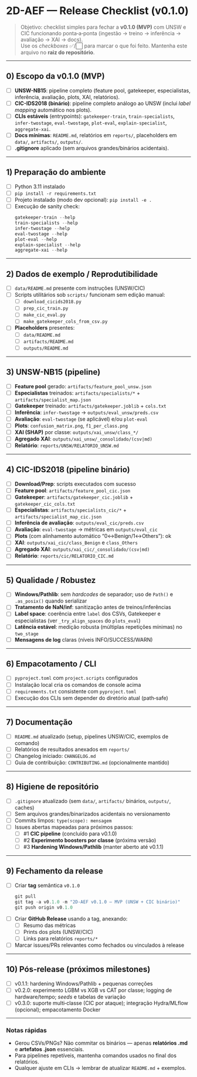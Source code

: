 # 2D-AEF — Release Checklist (v0.1.0)

> Objetivo: checklist simples para fechar a **v0.1.0 (MVP)** com UNSW e CIC funcionando ponta‑a‑ponta (ingestão → treino → inferência → avaliação → XAI → docs).  
> Use os _checkboxes_ ✅/⬜ para marcar o que foi feito. Mantenha este arquivo no **raiz do repositório**.

---

## 0) Escopo da v0.1.0 (MVP)
- [ ] **UNSW-NB15**: pipeline completo (feature pool, gatekeeper, especialistas, inferência, avaliação, plots, XAI, relatórios).
- [ ] **CIC-IDS2018 (binário)**: pipeline completo análogo ao UNSW (inclui _label mapping_ automático nos plots).
- [ ] **CLIs estáveis** (entrypoints): `gatekeeper-train`, `train-specialists`, `infer-twostage`, `eval-twostage`, `plot-eval`, `explain-specialist`, `aggregate-xai`.
- [ ] **Docs mínimas**: `README.md`, relatórios em `reports/`, placeholders em `data/`, `artifacts/`, `outputs/`.
- [ ] **.gitignore** aplicado (sem arquivos grandes/binários acidentais).

---

## 1) Preparação do ambiente
- [ ] Python 3.11 instalado
- [ ] `pip install -r requirements.txt`
- [ ] Projeto instalado (modo dev opcional): `pip install -e .`
- [ ] Execução de sanity check:
  ```powershell
  gatekeeper-train --help
  train-specialists --help
  infer-twostage --help
  eval-twostage --help
  plot-eval --help
  explain-specialist --help
  aggregate-xai --help
  ```

---

## 2) Dados de exemplo / Reprodutibilidade
- [ ] `data/README.md` presente com instruções (UNSW/CIC)
- [ ] Scripts utilitários sob `scripts/` funcionam sem edição manual:
  - [ ] `download_cicids2018.py`
  - [ ] `prep_cic_train.py`
  - [ ] `make_cic_eval.py`
  - [ ] `make_gatekeeper_cols_from_csv.py`
- [ ] **Placeholders** presentes:
  - [ ] `data/README.md`
  - [ ] `artifacts/README.md`
  - [ ] `outputs/README.md`

---

## 3) UNSW-NB15 (pipeline)
- [ ] **Feature pool** gerado: `artifacts/feature_pool_unsw.json`
- [ ] **Especialistas** treinados: `artifacts/specialists/*` + `artifacts/specialist_map.json`
- [ ] **Gatekeeper** treinado: `artifacts/gatekeeper.joblib` + `cols.txt`
- [ ] **Inferência**: `infer-twostage` → `outputs/eval_unsw/preds.csv`
- [ ] **Avaliação**: `eval-twostage` (se aplicável) e/ou `plot-eval`
- [ ] **Plots**: `confusion_matrix.png`, `f1_per_class.png`
- [ ] **XAI (SHAP)** por classe: `outputs/xai_unsw/class_*/`
- [ ] **Agregado XAI**: `outputs/xai_unsw/_consolidado/(csv|md)`
- [ ] **Relatório**: `reports/UNSW/RELATORIO_UNSW.md`

---

## 4) CIC-IDS2018 (pipeline binário)
- [ ] **Download/Prep**: scripts executados com sucesso
- [ ] **Feature pool**: `artifacts/feature_pool_cic.json`
- [ ] **Gatekeeper**: `artifacts/gatekeeper_cic.joblib` + `gatekeeper_cic_cols.txt`
- [ ] **Especialistas**: `artifacts/specialists_cic/*` + `artifacts/specialist_map_cic.json`
- [ ] **Inferência de avaliação**: `outputs/eval_cic/preds.csv`
- [ ] **Avaliação**: `eval-twostage` → métricas em `outputs/eval_cic`
- [ ] **Plots** (com alinhamento automático “0↔Benign/1↔Others”): ok
- [ ] **XAI**: `outputs/xai_cic/class_Benign` e `class_Others`
- [ ] **Agregado XAI**: `outputs/xai_cic/_consolidado/(csv|md)`
- [ ] **Relatório**: `reports/cic/RELATORIO_CIC.md`

---

## 5) Qualidade / Robustez
- [ ] **Windows/Pathlib**: sem _hardcodes_ de separador; uso de `Path()` e `.as_posix()` quando serializar
- [ ] **Tratamento de NaN/inf**: sanitização antes de treinos/inferências
- [ ] **Label space**: coerência entre `label` dos CSVs, Gatekeeper e especialistas (ver `_try_align_spaces` do `plots_eval`)
- [ ] **Latência estável**: medição robusta (múltiplas repetições mínimas) no `two_stage`
- [ ] **Mensagens de log** claras (níveis INFO/SUCCESS/WARN)

---

## 6) Empacotamento / CLI
- [ ] `pyproject.toml` com `project.scripts` configurados
- [ ] Instalação local cria os comandos de console acima
- [ ] `requirements.txt` consistente com `pyproject.toml`
- [ ] Execução dos CLIs sem depender do diretório atual (path‑safe)

---

## 7) Documentação
- [ ] `README.md` atualizado (setup, pipelines UNSW/CIC, exemplos de comando)
- [ ] Relatórios de resultados anexados em `reports/`
- [ ] Changelog iniciado: `CHANGELOG.md`
- [ ] Guia de contribuição: `CONTRIBUTING.md` (opcionalmente mantido)

---

## 8) Higiene de repositório
- [ ] `.gitignore` atualizado (sem `data/`, `artifacts/` binários, `outputs/`, caches)
- [ ] Sem arquivos grandes/binarizados acidentais no versionamento
- [ ] Commits limpos: `type(scope): mensagem`
- [ ] Issues abertas mapeadas para próximos passos:
  - [ ] #1 **CIC pipeline** (concluído para v0.1.0)
  - [ ] #2 **Experimento boosters por classe** (próxima versão)
  - [ ] #3 **Hardening Windows/Pathlib** (manter aberto até v0.1.1)

---

## 9) Fechamento da release
- [ ] Criar **tag** semântica `v0.1.0`
  ```powershell
  git pull
  git tag -a v0.1.0 -m "2D-AEF v0.1.0 — MVP (UNSW + CIC binário)"
  git push origin v0.1.0
  ```
- [ ] Criar **GitHub Release** usando a tag, anexando:
  - [ ] Resumo das métricas
  - [ ] Prints dos plots (UNSW/CIC)
  - [ ] Links para relatórios `reports/*`
- [ ] Marcar issues/PRs relevantes como fechados ou vinculados à release

---

## 10) Pós‑release (próximos milestones)
- [ ] v0.1.1: hardening Windows/Pathlib + pequenas correções
- [ ] v0.2.0: experimento LGBM vs XGB vs CAT por classe; logging de hardware/tempo; _seeds_ e tabelas de variação
- [ ] v0.3.0: suporte multi‑classe (CIC por ataque); integração Hydra/MLflow (opcional); empacotamento Docker

---

### Notas rápidas
- Gerou CSVs/PNGs? Não commitar os binários — apenas **relatórios .md** e **artefatos .json** essenciais.
- Para pipelines repetíveis, mantenha comandos usados no final dos relatórios.
- Qualquer ajuste em CLIs → lembrar de atualizar `README.md` + exemplos.
